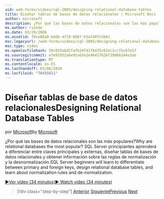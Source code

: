 ```yaml
---
uid: web-forms/videos/sql-2005/designing-relational-database-tables
title: Diseñar tablas de bases de datos relacionales | Microsoft Docs
author: microsoft
description: ¿Por qué las bases de datos relacionales son las más populares? SQL Server principiantes aprenderá a diferenciar entre claves principales y externas, diseñar bases de datos relacionales...
ms.author: riande
ms.date: 03/29/2006
ms.assetid: f8ce88a0-bddb-4f29-8d87-b3af40fc5b61
msc.legacyurl: /web-forms/videos/sql-2005/designing-relational-database-tables
msc.type: video
ms.openlocfilehash: 59c015ebd2fafb24f41f8435c62ec1ccfbc67a57
ms.sourcegitcommit: e7e91932a6e91a63e2e46417626f39d6b244a3ab
ms.translationtype: MT
ms.contentlocale: es-ES
ms.lasthandoff: 03/06/2020
ms.locfileid: "78455611"
---
```

# <a name="designing-relational-database-tables"></a><span data-ttu-id="5a0b7-104">Diseñar tablas de base de datos relacionales</span><span class="sxs-lookup"><span data-stu-id="5a0b7-104">Designing Relational Database Tables</span></span>

<span data-ttu-id="5a0b7-105">por [Microsoft](https://github.com/microsoft)</span><span class="sxs-lookup"><span data-stu-id="5a0b7-105">by [Microsoft](https://github.com/microsoft)</span></span>

<span data-ttu-id="5a0b7-106">¿Por qué las bases de datos relacionales son las más populares?</span><span class="sxs-lookup"><span data-stu-id="5a0b7-106">Why are relational databases the most popular?</span></span> <span data-ttu-id="5a0b7-107">SQL Server principiantes aprenderá a diferenciar entre claves principales y externas, diseñar tablas de bases de datos relacionales y obtener información sobre las reglas de normalización y la desnormalización.</span><span class="sxs-lookup"><span data-stu-id="5a0b7-107">SQL Server beginners will learn to differentiate between primary and foreign keys, design relational database tables, and learn about normalization rules and de-normalization.</span></span>

[<span data-ttu-id="5a0b7-108">&#9654;Ver vídeo (34 minutos)</span><span class="sxs-lookup"><span data-stu-id="5a0b7-108">&#9654; Watch video (34 minutes)</span></span>](https://channel9.msdn.com/Blogs/ASP-NET-Site-Videos/designing-relational-database-tables)

> [!div class="step-by-step"]
> <span data-ttu-id="5a0b7-109">[Anterior](more-about-column-data-types-and-other-properties.md)
> [Siguiente](manipulating-database-data.md)</span><span class="sxs-lookup"><span data-stu-id="5a0b7-109">[Previous](more-about-column-data-types-and-other-properties.md)
[Next](manipulating-database-data.md)</span></span>
